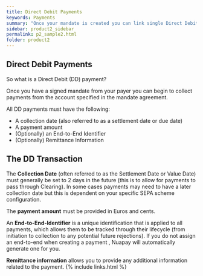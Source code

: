 ```yaml
---
title: Direct Debit Payments
keywords: Payments
summary: "Once your mandate is created you can link single Direct Debit or payment schedules to it."
sidebar: product2_sidebar
permalink: p2_sample2.html
folder: product2
---
```



## Direct Debit Payments

So what is a Direct Debit (DD) payment? 

Once you have a signed mandate from your payer you can begin to collect payments from the account specified in the mandate agreement.

All DD payments must have the following:

* A collection date (also referred to as a settlement date or due date)
* A payment amount
* (Optionally) an End-to-End Identifier
* (Optionally) Remittance Information

## The DD Transaction

The <b>Collection Date</b> (often referred to as the Settlement Date or Value Date)  must generally be set to 2 days in the future (this is to allow for payments to pass through Clearing). In some cases payments may need to have a later collection date but this is dependent on your specific SEPA scheme configuration.

The <b>payment amount</b> must be provided in Euros and cents.

An <b>End-to-End-Identifier</b> is a unique identification that is applied to all payments, which allows them to be tracked through their lifecycle (from initiation to collection to any potential future rejections). If you do not assign an end-to-end when creating a payment , Nuapay will automatically generate one for you.

<b>Remittance information</b> allows you to provide any additional information related to the payment.
{% include links.html %}
